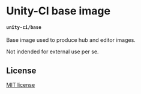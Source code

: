 # Unity-CI base image

#### `unity-ci/base`

Base image used to produce hub and editor images.

Not indended for external use per se.

## License

[MIT license](https://github.com/Unity-CI/docker/blob/main/LICENSE)
